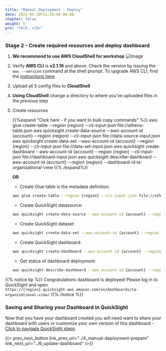```yaml
---
title: "Manual Deployment - Deploy"
date: 2021-05-20T11:16:08-04:00
chapter: false
weight: 5
pre: "<b>5. </b>"
---
```

### Stage 2 - Create required resources and deploy dashboard

1. **We recommend to use AWS CloudShell for workshop**
    ![Image](/Cost/200_Cloud_Intelligence/Images/CloudShell.png?classes=lab_picture_small)

1. Verify **AWS CLI** is **v2.1.16** and above. Check the version by issuing the `aws --version` command at the shell prompt. To upgrade AWS CLI, find the [instructions here](https://docs.aws.amazon.com/cli/latest/userguide/install-cliv2.html)

1. Upload all 5 config files to **CloudShell**

1. **Using CloudShell** change a directory to where you've uploaded files in the previous step

1. Create resources

    {{%expand "Click here - if you want to bulk copy commands" %}}
    aws glue create-table --region {region} --cli-input-json file://athena-table.json
    aws quicksight create-data-source --aws-account-id {account} --region {region} --cli-input-json file://data-source-input.json
    aws quicksight create-data-set --aws-account-id {account} --region {region} --cli-input-json file://data-set-input.json
    aws quicksight create-dashboard --aws-account-id {account} --region {region} --cli-input-json file://dashboard-input.json 
    aws quicksight describe-dashboard --aws-account-id {account} --region {region} --dashboard-id ta-organizational-view
    {{% /expand%}}

    **OR**

    + Create Glue table is the metadata definition:
    ```bash
    aws glue create-table --region {region} --cli-input-json file://athena-table.json
    ```

    + Create QuickSight datasource:
    ```bash
    aws quicksight create-data-source --aws-account-id {account} --region {region} --cli-input-json file://data-source-input.json
    ```

    + Create QuickSight dataset:
    ```bash
    aws quicksight create-data-set --aws-account-id {account} --region {region} --cli-input-json file://data-set-input.json
    ```

    + Create QuickSight dashboard:
    ```bash
    aws quicksight create-dashboard --aws-account-id {account} --region {region} --cli-input-json file://dashboard-input.json
    ```

    + Get status of dashboard deployment:
    ```bash
    aws quicksight describe-dashboard --aws-account-id {account} --region {region} --dashboard-id ta-organizational-view
    
	
{{% notice tip %}}
Congratulations dashboard is deployed! Please log in to QuickSight and open `https://{region}.quicksight.aws.amazon.com/sn/dashboards/ta-organizational-view/`
{{% /notice %}}

### Saving and Sharing your Dashboard in QuickSight 
Now that you have your dashboard created you will need want to share your dashboard with users or customize your own version of this dashboard
	- [Click to navigate QuickSight steps](https://wellarchitectedlabs.com/cost/200_labs/200_cloud_intelligence/quicksight/quicksight)


{{< prev_next_button link_prev_url="../4_manual-deployment-prepare" link_next_url="../6_update-dashboard" />}}